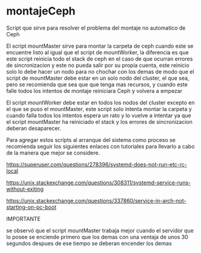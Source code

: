 # montajeCeph
Script que sirve para resolver el problema del montaje no automatico de Ceph

El script mountMaster sirve para montar la carpeta de ceph cuando este se encuentre listo al igual que el script de mountWorker, la diferencia es que este script reinicia
todo el stack de ceph en el caso de que ocurran errores de sincronizacion y este no pueda salir por su propia cuenta, este reinicio solo lo debe hacer un nodo para 
no chochar con los demas de modo que el script de mountMaster debe estar en un solo nodo del cluster, el que sea, pero se recomienda que sea que que tenga mas recursos, y cuando este
falle todos los intentos de montaje reiniciara Ceph y volvera a empezar

El script mountWorker debe estar en todos los nodos del cluster excepto en el que se puso el mountMaster, este script solo intenta montar la carpeta y cuando falla todos los 
intentos espera un rato y lo vuelve a intentar ya que el script mountMaster ha reiniciado el stack y los errores de sincronizacion deberan desaparecer.

Para agregar estos scripts al arranque del sistema como proceso se recomienda seguir los siguientes enlaces con tutoriales para llevarlo a cabo de la manera 
que mejor se considere.

https://superuser.com/questions/278396/systemd-does-not-run-etc-rc-local

https://unix.stackexchange.com/questions/308311/systemd-service-runs-without-exiting

https://unix.stackexchange.com/questions/337860/service-in-arch-not-starting-on-pc-boot

IMPORTANTE 

se observó que el script mountMaster trabaja mejor cuando el servidor 
que lo posee se enciende primero que los demas con una ventaja de unos 30 segundos 
despues de ese tiempo se deberan encender los demas 